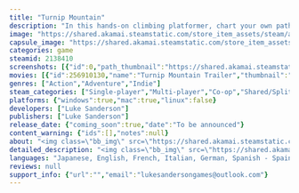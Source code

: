 ```yaml
---
title: "Turnip Mountain"
description: "In this hands-on climbing platformer, chart your own path as you reach, swing and soar to the summit!"
image: "https://shared.akamai.steamstatic.com/store_item_assets/steam/apps/2138410/header.jpg?t=1732181265"
capsule_image: "https://shared.akamai.steamstatic.com/store_item_assets/steam/apps/2138410/capsule_231x87.jpg?t=1732181265"
categories: game
steamid: 2138410
screenshots: [{"id":0,"path_thumbnail":"https://shared.akamai.steamstatic.com/store_item_assets/steam/apps/2138410/ss_a98d5edee1892f9ce6805cf7eff3e62dec2b78ca.600x338.jpg?t=1732181265","path_full":"https://shared.akamai.steamstatic.com/store_item_assets/steam/apps/2138410/ss_a98d5edee1892f9ce6805cf7eff3e62dec2b78ca.1920x1080.jpg?t=1732181265"},{"id":1,"path_thumbnail":"https://shared.akamai.steamstatic.com/store_item_assets/steam/apps/2138410/ss_16019b07d2a001ce8d1a7e11c03a8afaa71b5d58.600x338.jpg?t=1732181265","path_full":"https://shared.akamai.steamstatic.com/store_item_assets/steam/apps/2138410/ss_16019b07d2a001ce8d1a7e11c03a8afaa71b5d58.1920x1080.jpg?t=1732181265"},{"id":2,"path_thumbnail":"https://shared.akamai.steamstatic.com/store_item_assets/steam/apps/2138410/ss_307938c0fa74b2f6d094cccb20567e04a035e0a9.600x338.jpg?t=1732181265","path_full":"https://shared.akamai.steamstatic.com/store_item_assets/steam/apps/2138410/ss_307938c0fa74b2f6d094cccb20567e04a035e0a9.1920x1080.jpg?t=1732181265"},{"id":3,"path_thumbnail":"https://shared.akamai.steamstatic.com/store_item_assets/steam/apps/2138410/ss_04070b57e29a5627e59c7b966f7b625a3949c612.600x338.jpg?t=1732181265","path_full":"https://shared.akamai.steamstatic.com/store_item_assets/steam/apps/2138410/ss_04070b57e29a5627e59c7b966f7b625a3949c612.1920x1080.jpg?t=1732181265"},{"id":4,"path_thumbnail":"https://shared.akamai.steamstatic.com/store_item_assets/steam/apps/2138410/ss_0b91a56dad3ea09fbf8018455b03ed0a0d21f38a.600x338.jpg?t=1732181265","path_full":"https://shared.akamai.steamstatic.com/store_item_assets/steam/apps/2138410/ss_0b91a56dad3ea09fbf8018455b03ed0a0d21f38a.1920x1080.jpg?t=1732181265"}]
movies: [{"id":256910130,"name":"Turnip Mountain Trailer","thumbnail":"https://shared.akamai.steamstatic.com/store_item_assets/steam/apps/256910130/movie.293x165.jpg?t=1723644236","webm":{"480":"http://video.akamai.steamstatic.com/store_trailers/256910130/movie480_vp9.webm?t=1723644236","max":"http://video.akamai.steamstatic.com/store_trailers/256910130/movie_max_vp9.webm?t=1723644236"},"mp4":{"480":"http://video.akamai.steamstatic.com/store_trailers/256910130/movie480.mp4?t=1723644236","max":"http://video.akamai.steamstatic.com/store_trailers/256910130/movie_max.mp4?t=1723644236"},"highlight":true}]
genres: ["Action","Adventure","Indie"]
steam_categories: ["Single-player","Multi-player","Co-op","Shared/Split Screen Co-op","Shared/Split Screen","Steam Achievements","Full controller support","Remote Play Together"]
platforms: {"windows":true,"mac":true,"linux":false}
developers: ["Luke Sanderson"]
publishers: ["Luke Sanderson"]
release_date: {"coming_soon":true,"date":"To be announced"}
content_warning: {"ids":[],"notes":null}
about: "<img class=\"bb_img\" src=\"https://shared.akamai.steamstatic.com/store_item_assets/steam/apps/2138410/extras/wishlistnow.png?t=1732181265\" /><br><br><strong>Turnip Mountain is a puzzle-platformer with unique controls. Control each hand to grab walls and reach the top!</strong><br><br><img class=\"bb_img\" src=\"https://shared.akamai.steamstatic.com/store_item_assets/steam/apps/2138410/extras/gif1_f.gif?t=1732181265\" /><h2 class=\"bb_tag\">Key Features</h2><ul class=\"bb_ul\"><li>\tGet a controller and start grabbing!</li></ul>Use both control sticks to reach out and grab the nearest wall. <br>Climb pegs, fling yourself from spinning wheels, hold on to flailing ropes and battle the elements to reach the peak.<br>If you use your momentum, you can reach even greater heights!<br><br><img class=\"bb_img\" src=\"https://shared.akamai.steamstatic.com/store_item_assets/steam/apps/2138410/extras/gif2_f.gif?t=1732181265\" /><br><br><ul class=\"bb_ul\"><li>\tCustomisation!</li></ul>Lots of cosmetics to pick up along the way - pick up a palette or two along the way to spice things up, or don some fancy headgear!<br>No powerups, no upgrades, just you and a mountain to climb.<br><br><ul class=\"bb_ul\"><li>\tReplayability!</li></ul>In this short but sweet adventure, there are branching paths and multiple routes to the top - who knows what you'll get your hands on?<br>Try tackling some time trials too!<br><br><img class=\"bb_img\" src=\"https://shared.akamai.steamstatic.com/store_item_assets/steam/apps/2138410/extras/gif3-noround.gif?t=1732181265\" />"
detailed_description: "<img class=\"bb_img\" src=\"https://shared.akamai.steamstatic.com/store_item_assets/steam/apps/2138410/extras/wishlistnow.png?t=1732181265\" /><br><br><strong>Turnip Mountain is a puzzle-platformer with unique controls. Control each hand to grab walls and reach the top!</strong><br><br><img class=\"bb_img\" src=\"https://shared.akamai.steamstatic.com/store_item_assets/steam/apps/2138410/extras/gif1_f.gif?t=1732181265\" /><h2 class=\"bb_tag\">Key Features</h2><ul class=\"bb_ul\"><li>\tGet a controller and start grabbing!</li></ul>Use both control sticks to reach out and grab the nearest wall. <br>Climb pegs, fling yourself from spinning wheels, hold on to flailing ropes and battle the elements to reach the peak.<br>If you use your momentum, you can reach even greater heights!<br><br><img class=\"bb_img\" src=\"https://shared.akamai.steamstatic.com/store_item_assets/steam/apps/2138410/extras/gif2_f.gif?t=1732181265\" /><br><br><ul class=\"bb_ul\"><li>\tCustomisation!</li></ul>Lots of cosmetics to pick up along the way - pick up a palette or two along the way to spice things up, or don some fancy headgear!<br>No powerups, no upgrades, just you and a mountain to climb.<br><br><ul class=\"bb_ul\"><li>\tReplayability!</li></ul>In this short but sweet adventure, there are branching paths and multiple routes to the top - who knows what you'll get your hands on?<br>Try tackling some time trials too!<br><br><img class=\"bb_img\" src=\"https://shared.akamai.steamstatic.com/store_item_assets/steam/apps/2138410/extras/gif3-noround.gif?t=1732181265\" />"
languages: "Japanese, English, French, Italian, German, Spanish - Spain, Simplified Chinese"
reviews: null
support_info: {"url":"","email":"lukesandersongames@outlook.com"}
---
```


